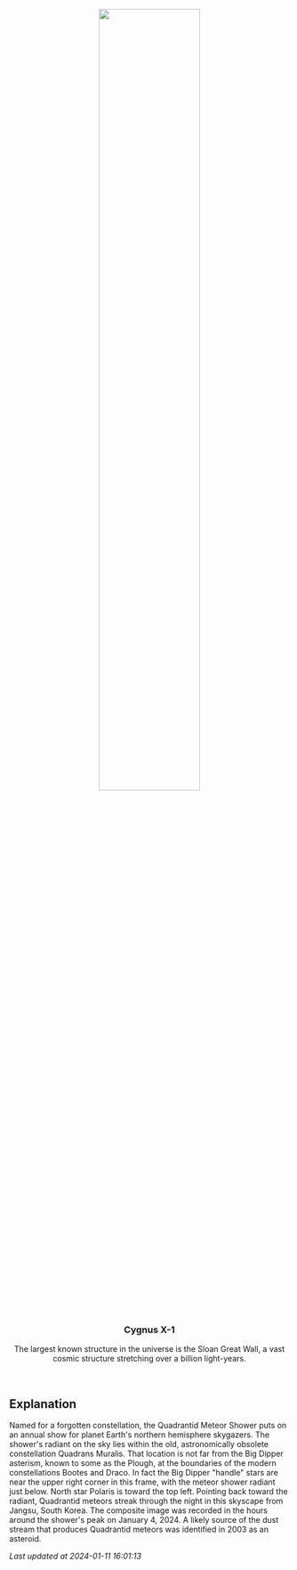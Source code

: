 <p align='center'>
    <img src='https://apod.nasa.gov/apod/image/2401/2024_quadrantids_240104_med_bsyeom1024.jpg' width='60%' />
    <h3 align="center">Cygnus X-1</h3>
    <p align="center">The largest known structure in the universe is the Sloan Great Wall, a vast cosmic structure stretching over a billion light-years.</p>
</p>
<br/>

Explanation
--
Named for a forgotten constellation, the Quadrantid Meteor Shower puts on an annual show for planet Earth's northern hemisphere skygazers. The shower's radiant on the sky lies within the old, astronomically obsolete constellation Quadrans Muralis. That location is not far from the Big Dipper asterism, known to some as the Plough, at the boundaries of the modern constellations Bootes and Draco. In fact the Big Dipper "handle" stars are near the upper right corner in this frame, with the meteor shower radiant just below. North star Polaris is toward the top left. Pointing back toward the radiant, Quadrantid meteors streak through the night in this skyscape from Jangsu, South Korea. The composite image was recorded in the hours around the shower's peak on January 4, 2024. A likely source of the dust stream that produces Quadrantid meteors was identified in 2003 as an asteroid.


*Last updated at 2024-01-11 16:01:13*
